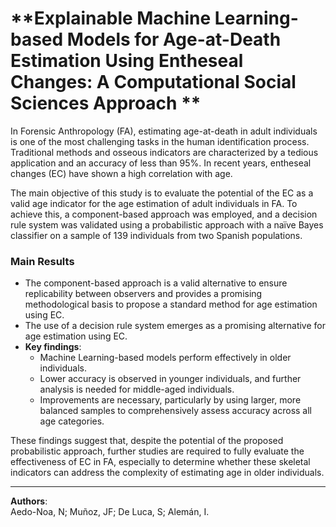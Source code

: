 # **Explainable Machine Learning-based Models for Age-at-Death Estimation Using Entheseal Changes: A Computational Social Sciences Approach **

In Forensic Anthropology (FA), estimating age-at-death in adult individuals is one of the most challenging tasks in the human identification process. Traditional methods and osseous indicators are characterized by a tedious application and an accuracy of less than 95%. In recent years, entheseal changes (EC) have shown a high correlation with age.

The main objective of this study is to evaluate the potential of the EC as a valid age indicator for the age estimation of adult individuals in FA. To achieve this, a component-based approach was employed, and a decision rule system was validated using a probabilistic approach with a naïve Bayes classifier on a sample of 139 individuals from two Spanish populations.

### Main Results
- The component-based approach is a valid alternative to ensure replicability between observers and provides a promising methodological basis to propose a standard method for age estimation using EC.
- The use of a decision rule system emerges as a promising alternative for age estimation using EC.
- **Key findings**:
  - Machine Learning-based models perform effectively in older individuals.
  - Lower accuracy is observed in younger individuals, and further analysis is needed for middle-aged individuals.
  - Improvements are necessary, particularly by using larger, more balanced samples to comprehensively assess accuracy across all age categories.

These findings suggest that, despite the potential of the proposed probabilistic approach, further studies are required to fully evaluate the effectiveness of EC in FA, especially to determine whether these skeletal indicators can address the complexity of estimating age in older individuals.

---

**Authors**:  
Aedo-Noa, N; Muñoz, JF; De Luca, S; Alemán, I.
